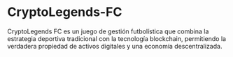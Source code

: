 # CryptoLegends-FC
CryptoLegends FC es un juego de gestión futbolística que combina la estrategia deportiva tradicional con la tecnología blockchain, permitiendo la verdadera propiedad de activos digitales y una economía descentralizada.
